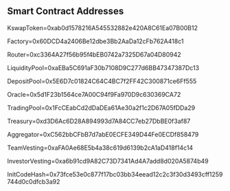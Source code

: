 ## Smart Contract Addresses

KswapToken=0xab0d1578216A545532882e420A8C61Ea07B00B12

Factory=0x60DCD4a2406Be12dbe3Bb2AaDa12cFb762A418c1

Router=0xc3364A27f56b95f4bEB0742a7325D67a04D80942

LiquidityPool=0xaEBa5C691aF30b7108D9C277d6BB47347387Dc13

DepositPool=0x5E6D7c01824C64C4BC7f2FF42C300871ce6Ff555

Oracle=0x5d1F23b1564ce7A00C94f9Fa970D9c630369CA72

TradingPool=0x1FcCEabCd2dDaDEa61Ae30a2f1c2D67A05fDDa29

Treasury=0xd3D6Ac6D28A894993d7A84CC7eb27DbBE0f3af87

Aggregator=0xC562bbCFbB7d7abE0ECFE349D44Fe0ECDf858479

TeamVesting=0xaFA0Ae68E5b4a38c619d6139b2cA1aD418f14c14

InvestorVesting=0xa6b91cd9A82C73D7341Ad4A7add8d020A5874b49

InitCodeHash=0x73fce53e0c877f17bc03bb34eead12c2c3f30d3493cff1259744d0c0dfcb3a92
